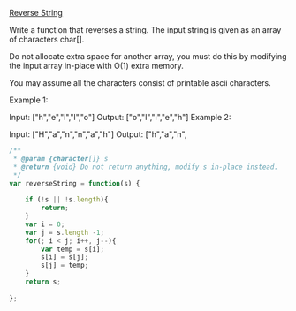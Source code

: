 [Reverse String
](https://leetcode.com/explore/challenge/card/june-leetcoding-challenge/539/week-1-june-1st-june-7th/3350/)  


Write a function that reverses a string. The input string is given as an array of characters char[].

Do not allocate extra space for another array, you must do this by modifying the input array in-place with O(1) extra memory.

You may assume all the characters consist of printable ascii characters.


Example 1:

Input: ["h","e","l","l","o"]
Output: ["o","l","l","e","h"]
Example 2:

Input: ["H","a","n","n","a","h"]
Output: ["h","a","n",


```javascript
/**
 * @param {character[]} s
 * @return {void} Do not return anything, modify s in-place instead.
 */
var reverseString = function(s) {
    
    if (!s || !s.length){
        return;
    }
    var i = 0;
    var j = s.length -1;
    for(; i < j; i++, j--){
        var temp = s[i];
        s[i] = s[j];
        s[j] = temp;
    }
    return s;
    
};
```
